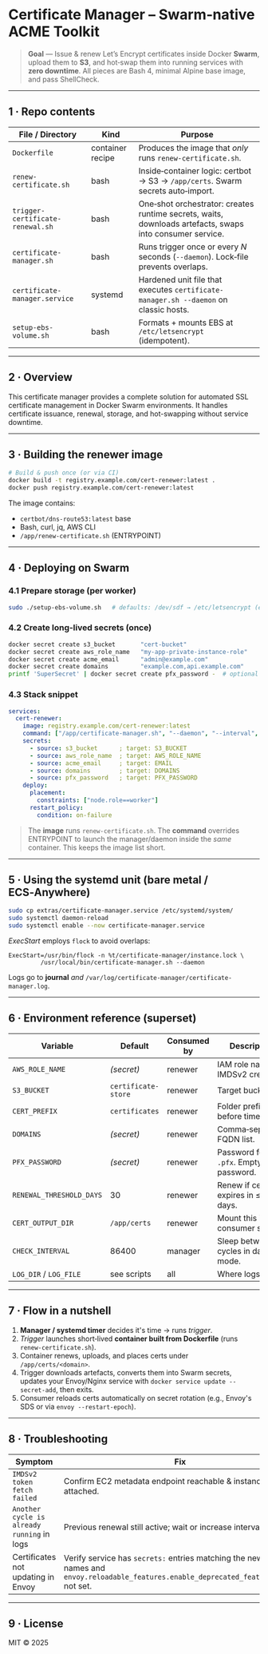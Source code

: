 # Certificate Manager – Swarm‑native ACME Toolkit

> **Goal** — Issue & renew Let’s Encrypt certificates inside Docker **Swarm**, upload them to **S3**, and hot‑swap them into running services with **zero downtime**. All pieces are Bash 4, minimal Alpine base image, and pass ShellCheck.

---

## 1 · Repo contents

| File / Directory                 | Kind             | Purpose                                                                                                  |
| -------------------------------- | ---------------- | -------------------------------------------------------------------------------------------------------- |
| `Dockerfile`                     | container recipe | Produces the image that *only* runs `renew-certificate.sh`.                                              |
| `renew-certificate.sh`           | bash             | Inside‑container logic: certbot → S3 → `/app/certs`. Swarm secrets auto‑import.                          |
| `trigger-certificate-renewal.sh` | bash             | One‑shot orchestrator: creates runtime secrets, waits, downloads artefacts, swaps into consumer service. |
| `certificate-manager.sh`         | bash             | Runs trigger once or every *N* seconds (`--daemon`). Lock‑file prevents overlaps.                        |
| `certificate-manager.service`    | systemd          | Hardened unit file that executes `certificate-manager.sh --daemon` on classic hosts.                     |
| `setup-ebs-volume.sh`            | bash             | Formats + mounts EBS at `/etc/letsencrypt` (idempotent).                                                 |

---

## 2 · Overview

This certificate manager provides a complete solution for automated SSL certificate management in Docker Swarm environments. It handles certificate issuance, renewal, storage, and hot-swapping without service downtime.

---

## 3 · Building the renewer image

```bash
# Build & push once (or via CI)
docker build -t registry.example.com/cert-renewer:latest .
docker push registry.example.com/cert-renewer:latest
```

The image contains:

* `certbot/dns-route53:latest` base
* Bash, curl, jq, AWS CLI
* `/app/renew-certificate.sh` (ENTRYPOINT)

---

## 4 · Deploying on Swarm

### 4.1 Prepare storage (per worker)

```bash
sudo ./setup-ebs-volume.sh   # defaults: /dev/sdf → /etc/letsencrypt (ext4)
```

### 4.2 Create long‑lived secrets (once)

```bash
docker secret create s3_bucket       "cert-bucket"
docker secret create aws_role_name   "my‑app‑private-instance-role"
docker secret create acme_email      "admin@example.com"
docker secret create domains         "example.com,api.example.com"
printf 'SuperSecret' | docker secret create pfx_password -  # optional
```

### 4.3 Stack snippet

```yaml
services:
  cert-renewer:
    image: registry.example.com/cert-renewer:latest
    command: ["/app/certificate-manager.sh", "--daemon", "--interval", "43200"] # every 12 h
    secrets:
      - source: s3_bucket      ; target: S3_BUCKET
      - source: aws_role_name  ; target: AWS_ROLE_NAME
      - source: acme_email     ; target: EMAIL
      - source: domains        ; target: DOMAINS
      - source: pfx_password   ; target: PFX_PASSWORD
    deploy:
      placement:
        constraints: ["node.role==worker"]
      restart_policy:
        condition: on-failure
```

> The **image** runs `renew-certificate.sh`. The **command** overrides ENTRYPOINT to launch the manager/daemon inside the *same* container. This keeps the image list short.

---

## 5 · Using the systemd unit (bare metal / ECS‑Anywhere)

```bash
sudo cp extras/certificate-manager.service /etc/systemd/system/
sudo systemctl daemon-reload
sudo systemctl enable --now certificate-manager.service
```

*ExecStart* employs `flock` to avoid overlaps:

```
ExecStart=/usr/bin/flock -n %t/certificate-manager/instance.lock \
         /usr/local/bin/certificate-manager.sh --daemon
```

Logs go to **journal** *and* `/var/log/certificate-manager/certificate-manager.log`.

---

## 6 · Environment reference (superset)

| Variable                 | Default             | Consumed by | Description                               |
| ------------------------ | ------------------- | ----------- | ----------------------------------------- |
| `AWS_ROLE_NAME`          | *(secret)*          | renewer     | IAM role name for IMDSv2 creds.           |
| `S3_BUCKET`              | `certificate-store` | renewer     | Target bucket.                            |
| `CERT_PREFIX`            | `certificates`      | renewer     | Folder prefix before timestamp.           |
| `DOMAINS`                | *(secret)*          | renewer     | Comma‑separated FQDN list.                |
| `PFX_PASSWORD`           | *(secret)*          | renewer     | Password for `.pfx`. Empty = no password. |
| `RENEWAL_THRESHOLD_DAYS` | 30                  | renewer     | Renew if cert expires in ≤ N days.        |
| `CERT_OUTPUT_DIR`        | `/app/certs`        | renewer     | Mount this into consumer service.         |
| `CHECK_INTERVAL`         | 86400               | manager     | Sleep between cycles in daemon mode.      |
| `LOG_DIR` / `LOG_FILE`   | see scripts         | all         | Where logs land.                          |

---

## 7 · Flow in a nutshell

1. **Manager / systemd timer** decides it's time → runs *trigger*.
2. *Trigger* launches short‑lived **container built from Dockerfile** (runs `renew-certificate.sh`).
3. Container renews, uploads, and places certs under `/app/certs/<domain>`.
4. Trigger downloads artefacts, converts them into Swarm secrets, updates your Envoy/Nginx service with `docker service update --secret-add`, then exits.
5. Consumer reloads certs automatically on secret rotation (e.g., Envoy's SDS or via `envoy --restart-epoch`).

---

## 8 · Troubleshooting

| Symptom                                    | Fix                                                                                                                                          |
| ------------------------------------------ | -------------------------------------------------------------------------------------------------------------------------------------------- |
| `IMDSv2 token fetch failed`                | Confirm EC2 metadata endpoint reachable & instance profile attached.                                                                         |
| `Another cycle is already running` in logs | Previous renewal still active; wait or increase interval.                                                                                    |
| Certificates not updating in Envoy         | Verify service has `secrets:` entries matching the new secret names and `envoy.reloadable_features.enable_deprecated_feature_false` not set. |

---

## 9 · License

MIT © 2025
